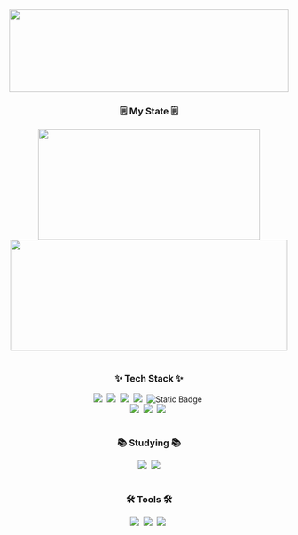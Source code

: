 <!--타이틀 부분-->
<div align="center">
<img src="https://capsule-render.vercel.app/api?type=venom&color=f41ab6&height=150&section=header&text=Welcome%20To%20deahun's%20GitHub&fontColor=fff&fontSize=50&animation=fadeIn" width="100%" height="150" />
</div>

<!--내용 부분-->
<h3 align="center">🗒️ My State 🗒️</h3>
<div align="center">
  <img src="https://github-readme-stats.vercel.app/api/top-langs/?username=daehun123&layout=compact&theme=bear" width="400" height="200" />
   <img src="https://github-readme-stats.vercel.app/api?username=daehun123&theme=bear&show_icons=true" width="500" height="200" />
</div>

<br>

<h3 align="center">✨ Tech Stack ✨</h3>
<div align="center">
  <img src="https://img.shields.io/badge/html5-E34F26.svg?style=for-the-badge&logo=html5&logoColor=white" />&nbsp
  <img src="https://img.shields.io/badge/css3-1572B6.svg?style=for-the-badge&logo=css3&logoColor=white" />&nbsp
  <img src="https://img.shields.io/badge/javascript-F7DF1E.svg?style=for-the-badge&logo=javascript&logoColor=20232a" />&nbsp
  <img src="https://img.shields.io/badge/dart-2E9AFE.svg?style=for-the-badge&logo=dart&logoColor=white" />&nbsp
  <img alt="Static Badge" src="https://img.shields.io/badge/tailwind-%2306B6D4.svg%3F%26style%3Dfor-the-badge%26logo%3Dtailwind%26logoColor%3Dwhite?label=tailwind">&nbsp
</div>

<div align="center">
  <img src="https://img.shields.io/badge/react-20232a.svg?style=for-the-badge&logo=react&logoColor=61DAFB" />&nbsp
  <img src="https://img.shields.io/badge/styled--components-DB7093?style=for-the-badge&logo=styled-components&logoColor=ffd35b" />&nbsp
  <img src="https://img.shields.io/badge/scss-DB7093?style=for-the-badge&logo=sass&logoColor=white" />&nbsp
  
</div>

<br>

<h3 align="center">📚 Studying 📚</h3>
<div align="center">
  <img src="https://img.shields.io/badge/typescript-007ACC.svg?style=for-the-badge&logo=typescript&logoColor=white" />&nbsp
<img src="https://img.shields.io/badge/Next.js-000000?style=for-the-badge&logo=Next.js&logoColor=white"">
</div>

<br>

<h3 align="center">🛠 Tools 🛠</h3>
<div align="center">
  <img src="https://img.shields.io/badge/git-F05033.svg?style=for-the-badge&logo=git&logoColor=white" />&nbsp
  <img src="https://img.shields.io/badge/github-181717.svg?style=for-the-badge&logo=github&logoColor=white" />&nbsp
  <img src="https://img.shields.io/badge/Notion-F3F3F3.svg?style=for-the-badge&logo=notion&logoColor=black" />&nbsp
</div>

<br>






    
